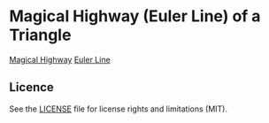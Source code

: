 # Magical Highway (Euler Line) of a Triangle


[Magical Highway](https://youtu.be/wVH4MS6v23U)
[Euler Line](https://en.wikipedia.org/wiki/Euler_line)

## Licence
See the [LICENSE](LICENSE.md) file for license rights and limitations (MIT).

